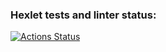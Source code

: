 ### Hexlet tests and linter status:
[![Actions Status](https://github.com/GlebSuvakin/backend-project-lvl1/workflows/hexlet-check/badge.svg)](https://github.com/GlebSuvakin/backend-project-lvl1/actions)
